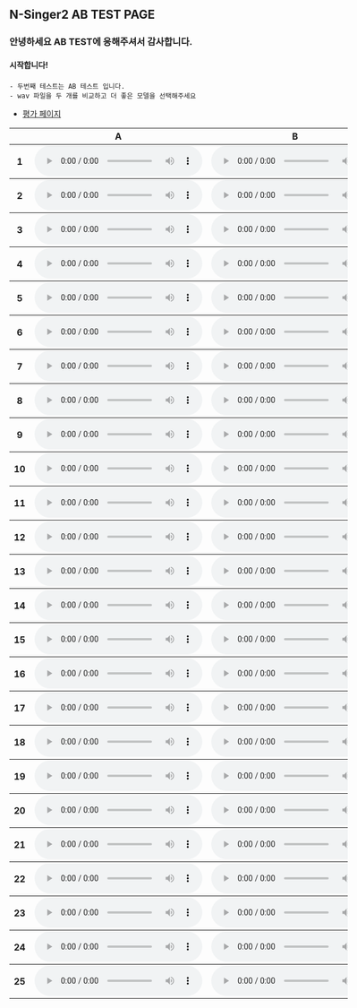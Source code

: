 ## N-Singer2 AB TEST PAGE

### 안녕하세요 AB TEST에 응해주셔서 감사합니다. 

#### 시작합니다!
    - 두번째 테스트는 AB 테스트 입니다. 
    - wav 파일을 두 개를 비교하고 더 좋은 모델을 선택해주세요 

- [평가 페이지](https://docs.google.com/forms/d/e/1FAIpQLSdkFW3fycDzqYmPPGoU5qhkAVFRJ7imH1UBQjvsfbv7KCaizw/viewform?usp=sf_link)

<table style='width: 120%;'>
<thead>
    <tr>
        <th></th>
        <th>A</th>
        <th>B</th>
    </tr>
    </thead>
<tbody>
	<tr>
		<th scope="row">1</th> <td><audio controls="" ><source src="wav/abtest/NSinger2Tune_05_balladw01_atTheEnd_007.wav" type="audio/wav"></audio></td>
		<td><audio controls="" ><source src="wav/abtest/NSinger2Aug_05_balladw01_atTheEnd_007.wav" type="audio/wav"></audio></td>
	</tr>
</tbody>
<tbody>
	<tr>
		<th scope="row">2</th> <td><audio controls="" ><source src="wav/abtest/NSinger2Aug_05_balladw01_atTheEnd_018.wav" type="audio/wav"></audio></td>
		<td><audio controls="" ><source src="wav/abtest/NSinger2Tune_05_balladw01_atTheEnd_018.wav" type="audio/wav"></audio></td>
	</tr>
</tbody>
<tbody>
	<tr>
		<th scope="row">3</th> <td><audio controls="" ><source src="wav/abtest/NSinger2Tune_05_balladw01_atTheEnd_019.wav" type="audio/wav"></audio></td>
		<td><audio controls="" ><source src="wav/abtest/NSinger2Aug_05_balladw01_atTheEnd_019.wav" type="audio/wav"></audio></td>
	</tr>
</tbody>
<tbody>
	<tr>
		<th scope="row">4</th> <td><audio controls="" ><source src="wav/abtest/NSinger2Tune_05_balladw02_atTheEnd_006.wav" type="audio/wav"></audio></td>
		<td><audio controls="" ><source src="wav/abtest/NSinger2Aug_05_balladw02_atTheEnd_006.wav" type="audio/wav"></audio></td>
	</tr>
</tbody>
<tbody>
	<tr>
		<th scope="row">5</th> <td><audio controls="" ><source src="wav/abtest/NSinger2Tune_05_balladw02_atTheEnd_018.wav" type="audio/wav"></audio></td>
		<td><audio controls="" ><source src="wav/abtest/NSinger2Aug_05_balladw02_atTheEnd_018.wav" type="audio/wav"></audio></td>
	</tr>
</tbody>
<tbody>
	<tr>
		<th scope="row">6</th> <td><audio controls="" ><source src="wav/abtest/NSinger2Aug_05_balladw02_atTheEnd_019.wav" type="audio/wav"></audio></td>
		<td><audio controls="" ><source src="wav/abtest/NSinger2Tune_05_balladw02_atTheEnd_019.wav" type="audio/wav"></audio></td>
	</tr>
</tbody>
<tbody>
	<tr>
		<th scope="row">7</th> <td><audio controls="" ><source src="wav/abtest/NSinger2Tune_05_balladw03_atTheEnd_006.wav" type="audio/wav"></audio></td>
		<td><audio controls="" ><source src="wav/abtest/NSinger2Aug_05_balladw03_atTheEnd_006.wav" type="audio/wav"></audio></td>
	</tr>
</tbody>
<tbody>
	<tr>
		<th scope="row">8</th> <td><audio controls="" ><source src="wav/abtest/NSinger2Aug_05_balladw03_atTheEnd_007.wav" type="audio/wav"></audio></td>
		<td><audio controls="" ><source src="wav/abtest/NSinger2Tune_05_balladw03_atTheEnd_007.wav" type="audio/wav"></audio></td>
	</tr>
</tbody>
<tbody>
	<tr>
		<th scope="row">9</th> <td><audio controls="" ><source src="wav/abtest/NSinger2Aug_05_balladw03_atTheEnd_019.wav" type="audio/wav"></audio></td>
		<td><audio controls="" ><source src="wav/abtest/NSinger2Tune_05_balladw03_atTheEnd_019.wav" type="audio/wav"></audio></td>
	</tr>
</tbody>
<tbody>
	<tr>
		<th scope="row">10</th> <td><audio controls="" ><source src="wav/abtest/NSinger2Tune_05_balladw04_atTheEnd_009.wav" type="audio/wav"></audio></td>
		<td><audio controls="" ><source src="wav/abtest/NSinger2Aug_05_balladw04_atTheEnd_009.wav" type="audio/wav"></audio></td>
	</tr>
</tbody>
<tbody>
	<tr>
		<th scope="row">11</th> <td><audio controls="" ><source src="wav/abtest/NSinger2Aug_05_balladw04_atTheEnd_010.wav" type="audio/wav"></audio></td>
		<td><audio controls="" ><source src="wav/abtest/NSinger2Tune_05_balladw04_atTheEnd_010.wav" type="audio/wav"></audio></td>
	</tr>
</tbody>
<tbody>
	<tr>
		<th scope="row">12</th> <td><audio controls="" ><source src="wav/abtest/NSinger2Aug_05_balladw04_atTheEnd_018.wav" type="audio/wav"></audio></td>
		<td><audio controls="" ><source src="wav/abtest/NSinger2Tune_05_balladw04_atTheEnd_018.wav" type="audio/wav"></audio></td>
	</tr>
</tbody>
<tbody>
	<tr>
		<th scope="row">13</th> <td><audio controls="" ><source src="wav/abtest/NSinger2Aug_05_balladw05_atTheEnd_007.wav" type="audio/wav"></audio></td>
		<td><audio controls="" ><source src="wav/abtest/NSinger2Tune_05_balladw05_atTheEnd_007.wav" type="audio/wav"></audio></td>
	</tr>
</tbody>
<tbody>
	<tr>
		<th scope="row">14</th> <td><audio controls="" ><source src="wav/abtest/NSinger2Tune_05_balladw05_atTheEnd_011.wav" type="audio/wav"></audio></td>
		<td><audio controls="" ><source src="wav/abtest/NSinger2Aug_05_balladw05_atTheEnd_011.wav" type="audio/wav"></audio></td>
	</tr>
</tbody>
<tbody>
	<tr>
		<th scope="row">15</th> <td><audio controls="" ><source src="wav/abtest/NSinger2Aug_05_balladw05_atTheEnd_017.wav" type="audio/wav"></audio></td>
		<td><audio controls="" ><source src="wav/abtest/NSinger2Tune_05_balladw05_atTheEnd_017.wav" type="audio/wav"></audio></td>
	</tr>
</tbody>
<tbody>
	<tr>
		<th scope="row">16</th> <td><audio controls="" ><source src="wav/abtest/NSinger2Tune_20_balladw01_sigh_008.wav" type="audio/wav"></audio></td>
		<td><audio controls="" ><source src="wav/abtest/NSinger2Aug_20_balladw01_sigh_008.wav" type="audio/wav"></audio></td>
	</tr>
</tbody>
<tbody>
	<tr>
		<th scope="row">17</th> <td><audio controls="" ><source src="wav/abtest/NSinger2Aug_20_balladw01_sigh_022.wav" type="audio/wav"></audio></td>
		<td><audio controls="" ><source src="wav/abtest/NSinger2Tune_20_balladw01_sigh_022.wav" type="audio/wav"></audio></td>
	</tr>
</tbody>
<tbody>
	<tr>
		<th scope="row">18</th> <td><audio controls="" ><source src="wav/abtest/NSinger2Aug_20_balladw02_sigh_016.wav" type="audio/wav"></audio></td>
		<td><audio controls="" ><source src="wav/abtest/NSinger2Tune_20_balladw02_sigh_016.wav" type="audio/wav"></audio></td>
	</tr>
</tbody>
<tbody>
	<tr>
		<th scope="row">19</th> <td><audio controls="" ><source src="wav/abtest/NSinger2Tune_20_balladw02_sigh_025.wav" type="audio/wav"></audio></td>
		<td><audio controls="" ><source src="wav/abtest/NSinger2Aug_20_balladw02_sigh_025.wav" type="audio/wav"></audio></td>
	</tr>
</tbody>
<tbody>
	<tr>
		<th scope="row">20</th> <td><audio controls="" ><source src="wav/abtest/NSinger2Aug_20_balladw03_sigh_010.wav" type="audio/wav"></audio></td>
		<td><audio controls="" ><source src="wav/abtest/NSinger2Tune_20_balladw03_sigh_010.wav" type="audio/wav"></audio></td>
	</tr>
</tbody>
<tbody>
	<tr>
		<th scope="row">21</th> <td><audio controls="" ><source src="wav/abtest/NSinger2Aug_20_balladw03_sigh_016.wav" type="audio/wav"></audio></td>
		<td><audio controls="" ><source src="wav/abtest/NSinger2Tune_20_balladw03_sigh_016.wav" type="audio/wav"></audio></td>
	</tr>
</tbody>
<tbody>
	<tr>
		<th scope="row">22</th> <td><audio controls="" ><source src="wav/abtest/NSinger2Aug_20_balladw04_sigh_010.wav" type="audio/wav"></audio></td>
		<td><audio controls="" ><source src="wav/abtest/NSinger2Tune_20_balladw04_sigh_010.wav" type="audio/wav"></audio></td>
	</tr>
</tbody>
<tbody>
	<tr>
		<th scope="row">23</th> <td><audio controls="" ><source src="wav/abtest/NSinger2Aug_20_balladw04_sigh_016.wav" type="audio/wav"></audio></td>
		<td><audio controls="" ><source src="wav/abtest/NSinger2Tune_20_balladw04_sigh_016.wav" type="audio/wav"></audio></td>
	</tr>
</tbody>
<tbody>
	<tr>
		<th scope="row">24</th> <td><audio controls="" ><source src="wav/abtest/NSinger2Aug_20_balladw05_sigh_008.wav" type="audio/wav"></audio></td>
		<td><audio controls="" ><source src="wav/abtest/NSinger2Tune_20_balladw05_sigh_008.wav" type="audio/wav"></audio></td>
	</tr>
</tbody>
<tbody>
	<tr>
		<th scope="row">25</th> <td><audio controls="" ><source src="wav/abtest/NSinger2Tune_20_balladw05_sigh_015.wav" type="audio/wav"></audio></td>
		<td><audio controls="" ><source src="wav/abtest/NSinger2Aug_20_balladw05_sigh_015.wav" type="audio/wav"></audio></td>
	</tr>
</tbody>
</table>
